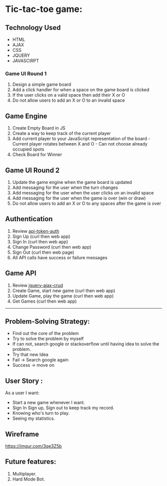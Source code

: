 # Tic-tac-toe game:

## Technology Used
- HTML
- AJAX
- CSS
- JQUERY
- JAVASCIRPT

### Game UI Round 1

1.   Design a simple game board
1.   Add a click handler for when a space on the game board is clicked
1.   If the user clicks on a valid space then add their X or O
1.   Do not allow users to add an X or O to an invalid space

## Game Engine

1.   Create Empty Board in JS
1.   Create a way to keep track of the current player
1.   Add current player to your JavaScript representation of the board
    -  Current player rotates between X and O
    -  Can not choose already occupied spots
1.  Check Board for Winner

## Game UI Round 2

1.  Update the game engine when the game board is updated
1.  Add messaging for the user when the turn changes
1.  Add messaging for the user when the user clicks on an invalid space
1.  Add messaging for the user when the game is over (win or draw)
1.  Do not allow users to add an X or O to any spaces after the game is over

## Authentication

1.  Review [api-token-auth](https://git.generalassemb.ly/ga-wdi-boston/jquery-ajax-token-auth)
1.  Sign Up (curl then web app)
1.  Sign In (curl then web app)
1.  Change Password (curl then web app)
1.  Sign Out (curl then web page)
1.  All API calls have success or failure messages

## Game API

1.  Review [jquery-ajax-crud](https://git.generalassemb.ly/ga-wdi-boston/jquery-ajax-crud)
1.  Create Game, start new game (curl then web app)
1.  Update Game, play the game (curl then web app)
1.  Get Games (curl then web app)
-----------------
## Problem-Solving Strategy:
  - Find out the core of the problem
  - Try to solve the problem by myself
  - If can not, search google or stackoverflow until having idea to solve the problem.
  - Try that new Idea
  - Fail -> Search google again
  - Success -> move on

 ## User Story :
 As a user I want:
  - Start a new game whenever I want.
  - Sign In Sign up, Sign out to keep track my record.
  - Knowing who's turn to play.
  - Seeing my statistics.

## Wireframe
https://imgur.com/3qe3Z5b
## Future features:
1. Multiplayer.
2. Hard Mode Bot.
